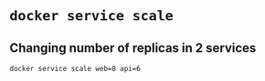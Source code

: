 # `docker service scale`

## Changing number of replicas in 2 services

```bash
docker service scale web=8 api=6
```
